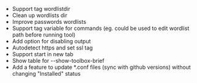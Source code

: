 
* Support tag wordlistdir
* Clean up wordlists dir
* Improve passwords wordlists
* Support tag variable for commands (eg. could be used to edit wordlist path before running tool)
* Add option for disabling output
* Autodetect https and set ssl tag
* Support start in new tab
* Show table for --show-toolbox-brief
* Add a feature to update *.conf files (sync with github versions) without changing "Installed" status
